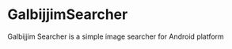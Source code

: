 GalbijjimSearcher
=================

Galbijjim Searcher is a simple image searcher for Android platform
